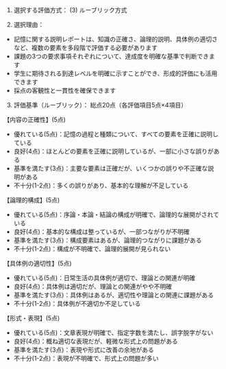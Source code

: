 1. 選択する評価方式：
(3) ルーブリック方式

2. 選択理由：
- 記憶に関する説明レポートは、知識の正確さ、論理的説明、具体例の適切さなど、複数の要素を多段階で評価する必要があります
- 課題の3つの要求事項それぞれについて、達成度を明確な基準で判断できます
- 学生に期待される到達レベルを明確に示すことができ、形成的評価にも活用できます
- 採点の客観性と一貫性を確保できます

3. 評価基準（ルーブリック）：
総点20点（各評価項目5点×4項目）

【内容の正確性】(5点)
- 優れている(5点)：記憶の過程と種類について、すべての要素を正確に説明している
- 良好(4点)：ほとんどの要素を正確に説明しているが、一部に小さな誤りがある
- 基準を満たす(3点)：主要な要素は正確だが、いくつかの誤りや不正確な説明がある
- 不十分(1-2点)：多くの誤りがあり、基本的な理解が不足している

【論理的構成】(5点)
- 優れている(5点)：序論・本論・結論の構成が明確で、論理的な展開がされている
- 良好(4点)：基本的な構成は整っているが、一部つながりが不明確
- 基準を満たす(3点)：構成要素はあるが、論理的つながりに課題がある
- 不十分(1-2点)：構成が不明確で、論理的展開が見られない

【具体例の適切性】(5点)
- 優れている(5点)：日常生活の具体例が適切で、理論との関連が明確
- 良好(4点)：具体例は適切だが、理論との関連がやや不明確
- 基準を満たす(3点)：具体例はあるが、適切性や理論との関連に課題がある
- 不十分(1-2点)：具体例が不適切か不足している

【形式・表現】(5点)
- 優れている(5点)：文章表現が明確で、指定字数を満たし、誤字脱字がない
- 良好(4点)：概ね適切な表現だが、軽微な形式上の問題がある
- 基準を満たす(3点)：表現や形式に改善の余地がある
- 不十分(1-2点)：表現が不明確で、形式上の問題が多い